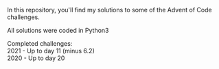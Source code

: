 In this repository, you'll find my solutions to some of the Advent of Code challenges.

All solutions were coded in Python3

Completed challenges: \
2021 - Up to day 11 (minus 6.2) \
2020 - Up to day 20

